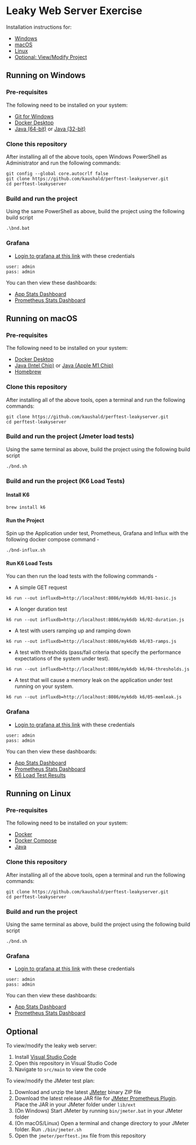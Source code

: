 # Leaky Web Server Exercise

Installation instructions for:

* [Windows](#running-on-windows)
* [macOS](#running-on-macos)
* [Linux](#running-on-linux)
* [Optional: View/Modify Project](#optional)

## Running on Windows

### Pre-requisites

The following need to be installed on your system:

* [Git for Windows](https://git-scm.com/download/win)
* [Docker Desktop](https://www.docker.com/products/docker-desktop)
* [Java (64-bit)](https://cdn.azul.com/zulu/bin/zulu8.56.0.21-ca-jdk8.0.302-win_x64.msi) or [Java (32-bit)](https://cdn.azul.com/zulu/bin/zulu8.56.0.21-ca-jdk8.0.302-win_i686.msi)

### Clone this repository

After installing all of the above tools, open Windows PowerShell as Administrator and run the following commands:

```shell
git config --global core.autocrlf false
git clone https://github.com/kaushald/perftest-leakyserver.git
cd perftest-leakyserver
```

### Build and run the project

Using the same PowerShell as above, build the project using the following build script

```shell
.\bnd.bat
```

### Grafana

* [Login to grafana at this link](http://127.0.0.1:3000/login) with these credentials

```
user: admin
pass: admin
```

You can then view these dashboards:
* [App Stats Dashboard](http://localhost:3000/d/17kOE7Onk/spring-boot-app?orgId=1&refresh=30s&from=now-15m&to=now)
* [Prometheus Stats Dashboard](http://localhost:3000/d/UDdpyzz7z/prometheus-stats?orgId=1&refresh=5s&from=now-15m&to=now)

## Running on macOS

### Pre-requisites

The following need to be installed on your system:

* [Docker Desktop](https://www.docker.com/products/docker-desktop)
* [Java (Intel Chip)](https://cdn.azul.com/zulu/bin/zulu8.56.0.21-ca-jdk8.0.302-macosx_x64.dmg) or [Java (Apple M1 Chip)](https://cdn.azul.com/zulu/bin/zulu8.56.0.23-ca-jdk8.0.302-macosx_aarch64.dmg)
* [Homebrew](https://brew.sh/)

### Clone this repository

After installing all of the above tools, open a terminal and run the following commands:

```shell
git clone https://github.com/kaushald/perftest-leakyserver.git
cd perftest-leakyserver
```

### Build and run the project (Jmeter load tests)

Using the same terminal as above, build the project using the following build script

```shell
./bnd.sh
```

### Build and run the project (K6 Load Tests)


#### Install K6
```shell
brew install k6
```

#### Run the Project

Spin up the Application under test, Prometheus, Grafana and Influx with the following docker compose command -

```shell
./bnd-influx.sh
```

#### Run K6 Load Tests

You can then run the load tests with the following commands - 

* A simple GET request
```shell
k6 run --out influxdb=http://localhost:8086/myk6db k6/01-basic.js
```

* A longer duration test
```shell
k6 run --out influxdb=http://localhost:8086/myk6db k6/02-duration.js
```

* A test with users ramping up and ramping down
```shell
k6 run --out influxdb=http://localhost:8086/myk6db k6/03-ramps.js
```

* A test with thresholds (pass/fail criteria that specify the performance expectations of the system under test).
```shell
k6 run --out influxdb=http://localhost:8086/myk6db k6/04-thresholds.js
```

* A test that will cause a memory leak on the application under test running on your system.
```shell
k6 run --out influxdb=http://localhost:8086/myk6db k6/05-memleak.js
```

### Grafana

* [Login to grafana at this link](http://127.0.0.1:3000/login) with these credentials

```
user: admin
pass: admin
```

You can then view these dashboards:
* [App Stats Dashboard](http://localhost:3000/d/17kOE7Onk/spring-boot-app?orgId=1&refresh=30s&from=now-15m&to=now)
* [Prometheus Stats Dashboard](http://localhost:3000/d/UDdpyzz7z/prometheus-stats?orgId=1&refresh=5s&from=now-15m&to=now)
* [K6 Load Test Results](http://localhost:3000/d/Jupmw7_nz/k6-load-testing-results?orgId=1&refresh=5s&from=now-15m&to=now)




## Running on Linux

### Pre-requisites

The following need to be installed on your system:

* [Docker](https://docs.docker.com/get-docker/)
* [Docker Compose](https://docs.docker.com/compose/install/)
* [Java](https://www.azul.com/downloads/?version=java-8-lts&os=linux&package=jdk)

### Clone this repository

After installing all of the above tools, open a terminal and run the following commands:

```shell
git clone https://github.com/kaushald/perftest-leakyserver.git
cd perftest-leakyserver
```

### Build and run the project

Using the same terminal as above, build the project using the following build script

```shell
./bnd.sh
```

### Grafana

* [Login to grafana at this link](http://127.0.0.1:3000/login) with these credentials

```
user: admin
pass: admin
```

You can then view these dashboards:
* [App Stats Dashboard](http://localhost:3000/d/17kOE7Onk/spring-boot-app?orgId=1&refresh=30s&from=now-15m&to=now)
* [Prometheus Stats Dashboard](http://localhost:3000/d/UDdpyzz7z/prometheus-stats?orgId=1&refresh=5s&from=now-15m&to=now)

## Optional

To view/modify the leaky web server:

1. Install [Visual Studio Code](https://code.visualstudio.com/download)
2. Open this repository in Visual Studio Code
3. Navigate to `src/main` to view the code

To view/modify the JMeter test plan:

1. Download and unzip the latest [JMeter](https://jmeter.apache.org/download_jmeter.cgi) binary ZIP file
2. Download the latest release JAR file for [JMeter Prometheus Plugin](https://github.com/johrstrom/jmeter-prometheus-plugin/releases). Place the JAR in your JMeter folder under `lib/ext`
3. (On Windows) Start JMeter by running `bin/jmeter.bat` in your JMeter folder
4. (On macOS/Linux) Open a terminal and change directory to your JMeter folder. Run `./bin/jmeter.sh`
5. Open the `jmeter/perftest.jmx` file from this repository
